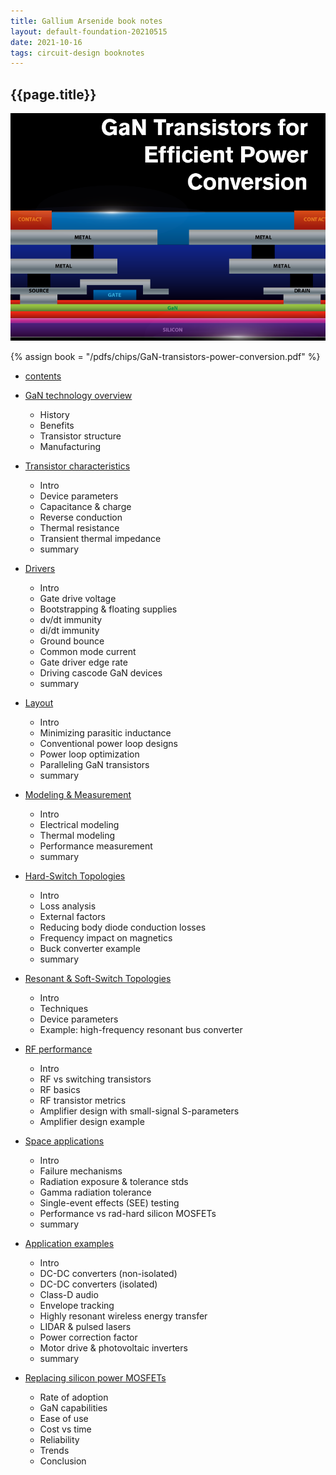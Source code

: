 ```yaml
---
title: Gallium Arsenide book notes
layout: default-foundation-20210515
date: 2021-10-16
tags: circuit-design booknotes
---
```


<h2>{{page.title}}</h2>

<div class="card" width="50%">
	<div class="card-image">
		<img src="/px/chips/gallium-arsenide-book-cover.png"/> 
	</div>
</div>

{% assign book = "/pdfs/chips/GaN-transistors-power-conversion.pdf" %}

- [contents]({{book}}#page=9)
- [GaN technology overview]({{book}}#page=19)
	- History
	- Benefits
	- Transistor structure
	- Manufacturing

- [Transistor characteristics]({{book}}#page=37)
	- Intro
	- Device parameters
	- Capacitance & charge
	- Reverse conduction
	- Thermal resistance
	- Transient thermal impedance
	- summary

- [Drivers]({{book}}#page=57)
	- Intro
	- Gate drive voltage
	- Bootstrapping & floating supplies
	- dv/dt immunity
	- di/dt immunity
	- Ground bounce
	- Common mode current
	- Gate driver edge rate
	- Driving cascode GaN devices
	- summary

- [Layout]({{book}}#page=73)
	- Intro
	- Minimizing parasitic inductance
	- Conventional power loop designs
	- Power loop optimization
	- Paralleling GaN transistors
	- summary

- [Modeling & Measurement]({{book}}#page=88)
	- Intro
	- Electrical modeling
	- Thermal modeling
	- Performance measurement
	- summary

- [Hard-Switch Topologies]({{book}}#page=107)
	- Intro
	- Loss analysis
	- External factors
	- Reducing body diode conduction losses
	- Frequency impact on magnetics
	- Buck converter example
	- summary

- [Resonant & Soft-Switch Topologies]({{book}}#page=146)
	- Intro
	- Techniques
	- Device parameters
	- Example: high-frequency resonant bus converter

- [RF performance]({{book}}#page=168)
	- Intro
	- RF vs switching transistors
	- RF basics
	- RF transistor metrics
	- Amplifier design with small-signal S-parameters
	- Amplifier design example

- [Space applications]({{book}}#page=190)
	- Intro
	- Failure mechanisms
	- Radiation exposure & tolerance stds
	- Gamma radiation tolerance
	- Single-event effects (SEE) testing
	- Performance vs rad-hard silicon MOSFETs
	- summary

- [Application examples]({{book}}#page=197)
	- Intro
	- DC-DC converters (non-isolated)
	- DC-DC converters (isolated)
	- Class-D audio
	- Envelope tracking
	- Highly resonant wireless energy transfer
	- LIDAR & pulsed lasers
	- Power correction factor
	- Motor drive & photovoltaic inverters
	- summary

- [Replacing silicon power MOSFETs]({{book}}#page=250)
	- Rate of adoption
	- GaN capabilities
	- Ease of use
	- Cost vs time
	- Reliability
	- Trends
	- Conclusion